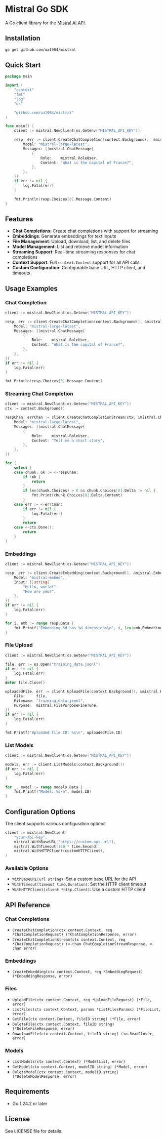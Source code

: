 # Mistral Go SDK

A Go client library for the [Mistral AI API](https://docs.mistral.ai/).

## Installation

```bash
go get github.com/ua1984/mistral
```

## Quick Start

```go
package main

import (
    "context"
    "fmt"
    "log"
    "os"

    "github.com/ua1984/mistral"
)

func main() {
    client := mistral.NewClient(os.Getenv("MISTRAL_API_KEY"))

    resp, err := client.CreateChatCompletion(context.Background(), &mistral.ChatCompletionRequest{
        Model: "mistral-large-latest",
        Messages: []mistral.ChatMessage{
            {
                Role:    mistral.RoleUser,
                Content: "What is the capital of France?",
            },
        },
    })
    if err != nil {
        log.Fatal(err)
    }

    fmt.Println(resp.Choices[0].Message.Content)
}
```

## Features

- **Chat Completions**: Create chat completions with support for streaming
- **Embeddings**: Generate embeddings for text inputs
- **File Management**: Upload, download, list, and delete files
- **Model Management**: List and retrieve model information
- **Streaming Support**: Real-time streaming responses for chat completions
- **Context Support**: Full `context.Context` support for all API calls
- **Custom Configuration**: Configurable base URL, HTTP client, and timeouts

## Usage Examples

### Chat Completion

```go
client := mistral.NewClient(os.Getenv("MISTRAL_API_KEY"))

resp, err := client.CreateChatCompletion(context.Background(), &mistral.ChatCompletionRequest{
    Model: "mistral-large-latest",
    Messages: []mistral.ChatMessage{
        {
            Role:    mistral.RoleUser,
            Content: "What is the capital of France?",
        },
    },
})
if err != nil {
    log.Fatal(err)
}

fmt.Println(resp.Choices[0].Message.Content)
```

### Streaming Chat Completion

```go
client := mistral.NewClient(os.Getenv("MISTRAL_API_KEY"))
ctx := context.Background()

respChan, errChan := client.CreateChatCompletionStream(ctx, &mistral.ChatCompletionRequest{
    Model: "mistral-large-latest",
    Messages: []mistral.ChatMessage{
        {
            Role:    mistral.RoleUser,
            Content: "Tell me a short story",
        },
    },
})

for {
    select {
    case chunk, ok := <-respChan:
        if !ok {
            return
        }
        if len(chunk.Choices) > 0 && chunk.Choices[0].Delta != nil {
            fmt.Print(chunk.Choices[0].Delta.Content)
        }
    case err := <-errChan:
        if err != nil {
            log.Fatal(err)
        }
        return
    case <-ctx.Done():
        return
    }
}
```

### Embeddings

```go
client := mistral.NewClient(os.Getenv("MISTRAL_API_KEY"))

resp, err := client.CreateEmbedding(context.Background(), &mistral.EmbeddingRequest{
    Model: "mistral-embed",
    Input: []string{
        "Hello, world!",
        "How are you?",
    },
})
if err != nil {
    log.Fatal(err)
}

for i, emb := range resp.Data {
    fmt.Printf("Embedding %d has %d dimensions\n", i, len(emb.Embedding))
}
```

### File Upload

```go
client := mistral.NewClient(os.Getenv("MISTRAL_API_KEY"))

file, err := os.Open("training_data.jsonl")
if err != nil {
    log.Fatal(err)
}
defer file.Close()

uploadedFile, err := client.UploadFile(context.Background(), &mistral.UploadFileRequest{
    File:     file,
    Filename: "training_data.jsonl",
    Purpose:  mistral.FilePurposeFineTune,
})
if err != nil {
    log.Fatal(err)
}

fmt.Printf("Uploaded file ID: %s\n", uploadedFile.ID)
```

### List Models

```go
client := mistral.NewClient(os.Getenv("MISTRAL_API_KEY"))

models, err := client.ListModels(context.Background())
if err != nil {
    log.Fatal(err)
}

for _, model := range models.Data {
    fmt.Printf("Model: %s\n", model.ID)
}
```

## Configuration Options

The client supports various configuration options:

```go
client := mistral.NewClient(
    "your-api-key",
    mistral.WithBaseURL("https://custom.api.url"),
    mistral.WithTimeout(120 * time.Second),
    mistral.WithHTTPClient(customHTTPClient),
)
```

### Available Options

- `WithBaseURL(url string)`: Set a custom base URL for the API
- `WithTimeout(timeout time.Duration)`: Set the HTTP client timeout
- `WithHTTPClient(client *http.Client)`: Use a custom HTTP client

## API Reference

### Chat Completions

- `CreateChatCompletion(ctx context.Context, req *ChatCompletionRequest) (*ChatCompletionResponse, error)`
- `CreateChatCompletionStream(ctx context.Context, req *ChatCompletionRequest) (<-chan ChatCompletionStreamResponse, <-chan error)`

### Embeddings

- `CreateEmbedding(ctx context.Context, req *EmbeddingRequest) (*EmbeddingResponse, error)`

### Files

- `UploadFile(ctx context.Context, req *UploadFileRequest) (*File, error)`
- `ListFiles(ctx context.Context, params *ListFilesParams) (*FileList, error)`
- `GetFile(ctx context.Context, fileID string) (*File, error)`
- `DeleteFile(ctx context.Context, fileID string) (*DeleteFileResponse, error)`
- `DownloadFile(ctx context.Context, fileID string) (io.ReadCloser, error)`

### Models

- `ListModels(ctx context.Context) (*ModelList, error)`
- `GetModel(ctx context.Context, modelID string) (*Model, error)`
- `DeleteModel(ctx context.Context, modelID string) (*DeleteModelResponse, error)`

## Requirements

- Go 1.24.2 or later

## License

See LICENSE file for details.
